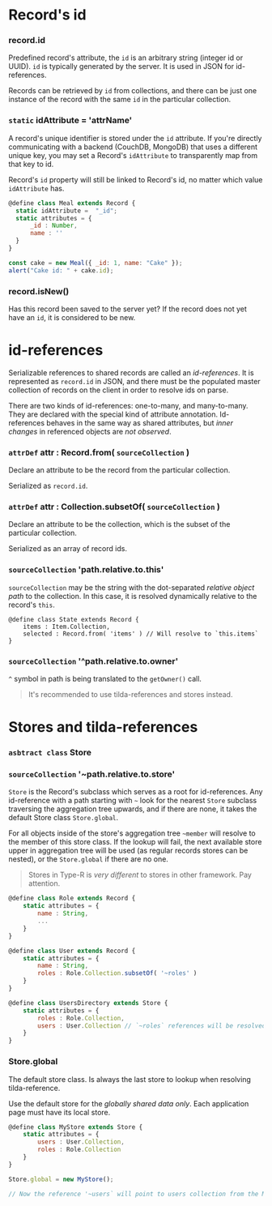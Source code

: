 # Record's id

### record.id

Predefined record's attribute, the `id` is an arbitrary string (integer id or UUID).
`id` is typically generated by the server. It is used in JSON for id-references.

Records can be retrieved by `id` from collections, and there can be just one instance
of the record with the same `id` in the particular collection.

### `static` idAttribute = 'attrName'

A record's unique identifier is stored under the `id` attribute.
If you're directly communicating with a backend (CouchDB, MongoDB) that uses a different unique key, 
you may set a Record's `idAttribute` to transparently map from that key to id.

Record's `id` property will still be linked to Record's id, no matter which value `idAttribute` has.

```javascript
@define class Meal extends Record {
  static idAttribute =  "_id";
  static attributes = {
      _id : Number,
      name : ''
  }
}

const cake = new Meal({ _id: 1, name: "Cake" });
alert("Cake id: " + cake.id);
```

### record.isNew()

Has this record been saved to the server yet? If the record does not yet have an `id`, it is considered to be new.

# id-references

Serializable references to shared records are called an _id-references_. It is represented as `record.id` in JSON,
and there must be the populated master collection of records on the client in order to resolve ids on parse.

There are two kinds of id-references: one-to-many, and many-to-many. They are declared with the special kind of attribute annotation. 
Id-references behaves in the same way as shared attributes, but _inner changes_ in referenced objects are _not observed_.

### `attrDef` attr : Record.from( `sourceCollection` )

Declare an attribute to be the record from the particular collection.

Serialized as `record.id`.

### `attrDef` attr : Collection.subsetOf( `sourceCollection` )

Declare an attribute to be the collection, which is the subset of the particular collection.

Serialized as an array of record ids.

### `sourceCollection` 'path.relative.to.this'

`sourceCollection` may be the string with the dot-separated _relative object path_ to the collection.
In this case, it is resolved dynamically relative to the record's `this`.

    @define class State extends Record {
        items : Item.Collection,
        selected : Record.from( 'items' ) // Will resolve to `this.items` 
    }

### `sourceCollection` '^path.relative.to.owner'

`^` symbol in path is being translated to the `getOwner()` call.

> It's recommended to use tilda-references and stores instead.

# Stores and tilda-references

### `asbtract class` Store
### `sourceCollection` '~path.relative.to.store'

`Store` is the Record's subclass which serves as a root for id-references. 
Any id-reference with a path starting with `~` look for the nearest `Store` subclass traversing the aggregation tree upwards,
and if there are none, it takes the default Store class `Store.global`.

For all objects inside of the store's aggregation tree `~member` will resolve to the member of this store class.
If the lookup will fail, the next available store upper in aggregation tree will be used (as regular records stores can be nested), or the `Store.global` if there are no one.

> Stores in Type-R is _very different_ to stores in other framework. Pay attention.

```javascript
@define class Role extends Record {
    static attributes = {
        name : String,
        ...
    }
}

@define class User extends Record {
    static attributes = {
        name : String,
        roles : Role.Collection.subsetOf( '~roles' )
    }
}

@define class UsersDirectory extends Store {
    static attributes = {
        roles : Role.Collection,
        users : User.Collection // `~roles` references will be resolved against this.roles
    }
}
```

### Store.global

The default store class. Is always the last store to lookup when resolving tilda-reference.

Use the default store for the _globally shared data only_. Each application page must have its local store.

```javascript
@define class MyStore extends Store {
    static attributes = {
        users : User.Collection,
        roles : Role.Collection
    }
}

Store.global = new MyStore();

// Now the reference '~users` will point to users collection from the MyStore.
```

